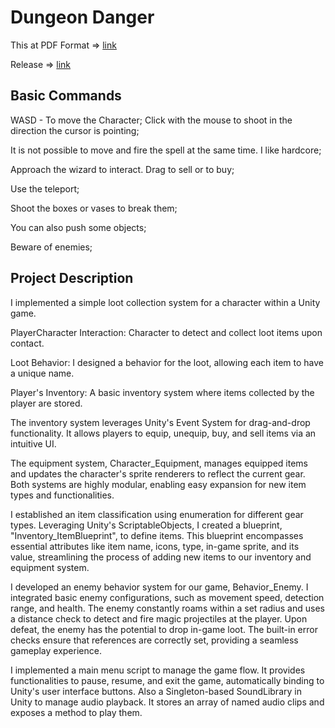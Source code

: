 # Dungeon Danger

This at PDF Format => [link](https://drive.google.com/file/d/1vJz19kQvF07I6U14XHUDUwd9QAxIFyeH/view?usp=drive_link)

Release => [link](https://github.com/FlavioFariaLima/BlueTask_Flavio/releases/tag/BlueProject)

## Basic Commands

WASD - To move the Character;
Click with the mouse to shoot in the direction the cursor is pointing;

It is not possible to move and fire the spell at the same time. I like hardcore;

Approach the wizard to interact. Drag to sell or to buy;

Use the teleport;

Shoot the boxes or vases to break them;

You can also push some objects;

Beware of enemies;

## Project Description

I implemented a simple loot collection system for a character within a Unity game.

PlayerCharacter Interaction: Character to detect and collect loot items upon contact.

Loot Behavior: I designed a behavior for the loot, allowing each item to have a unique name.

Player's Inventory: A basic inventory system where items collected by the player are stored.

 The inventory system leverages Unity's Event System for drag-and-drop functionality. It allows players to equip, unequip, buy, and sell items via an intuitive UI. 

The equipment system, Character_Equipment,  manages equipped items and updates the character's sprite renderers to reflect the current gear. Both systems are highly modular, enabling easy expansion for new item types and functionalities. 

I established an item classification using enumeration for different gear types. Leveraging Unity's ScriptableObjects, I created a blueprint, "Inventory_ItemBlueprint", to define items. This blueprint encompasses essential attributes like item name, icons, type, in-game sprite, and its value, streamlining the process of adding new items to our inventory and equipment system.

I developed an enemy behavior system for our game, Behavior_Enemy. I integrated basic enemy configurations, such as movement speed, detection range, and health. The enemy constantly roams within a set radius and uses a distance check to detect and fire magic projectiles at the player. Upon defeat, the enemy has the potential to drop in-game loot. The built-in error checks ensure that references are correctly set, providing a seamless gameplay experience.

I implemented a main menu script to manage the game flow. It provides functionalities to pause, resume, and exit the game, automatically binding to Unity's user interface buttons.
Also a Singleton-based SoundLibrary in Unity to manage audio playback. It stores an array of named audio clips and exposes a method to play them.
